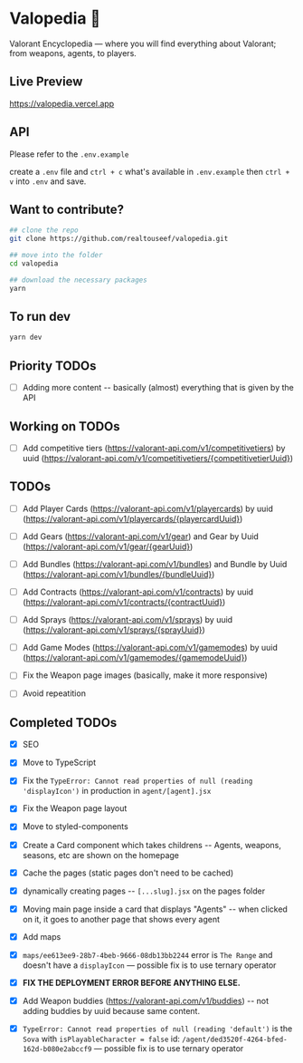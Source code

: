 # Valopedia 👾

Valorant Encyclopedia — where you will find everything about Valorant; from weapons, agents, to players.

## Live Preview

https://valopedia.vercel.app

## API

Please refer to the `.env.example`

create a `.env` file and `ctrl + c` what's available in `.env.example` then `ctrl + v` into `.env` and save.

## Want to contribute?

```bash
## clone the repo
git clone https://github.com/realtouseef/valopedia.git

## move into the folder
cd valopedia

## download the necessary packages
yarn

```

## To run dev

```bash
yarn dev
```

## Priority TODOs

- [ ] Adding more content -- basically (almost) everything that is given by the API

## Working on TODOs

- [ ] Add competitive tiers (https://valorant-api.com/v1/competitivetiers) by uuid (https://valorant-api.com/v1/competitivetiers/{competitivetierUuid})

## TODOs

- [ ] Add Player Cards (https://valorant-api.com/v1/playercards) by uuid (https://valorant-api.com/v1/playercards/{playercardUuid})
- [ ] Add Gears (https://valorant-api.com/v1/gear) and Gear by Uuid (https://valorant-api.com/v1/gear/{gearUuid})
- [ ] Add Bundles (https://valorant-api.com/v1/bundles) and Bundle by Uuid (https://valorant-api.com/v1/bundles/{bundleUuid})
- [ ] Add Contracts (https://valorant-api.com/v1/contracts) by uuid (https://valorant-api.com/v1/contracts/{contractUuid})
- [ ] Add Sprays (https://valorant-api.com/v1/sprays) by uuid (https://valorant-api.com/v1/sprays/{sprayUuid})
- [ ] Add Game Modes (https://valorant-api.com/v1/gamemodes) by uuid (https://valorant-api.com/v1/gamemodes/{gamemodeUuid})

- [ ] Fix the Weapon page images (basically, make it more responsive)
- [ ] Avoid repeatition

## Completed TODOs

- [x] SEO
- [x] Move to TypeScript
- [x] Fix the `TypeError: Cannot read properties of null (reading 'displayIcon')` in production in `agent/[agent].jsx`
- [x] Fix the Weapon page layout
- [x] Move to styled-components
- [x] Create a Card component which takes childrens -- Agents, weapons, seasons, etc are shown on the homepage
- [x] Cache the pages (static pages don't need to be cached)
- [x] dynamically creating pages -- `[...slug].jsx` on the pages folder
- [x] Moving main page inside a card that displays "Agents" -- when clicked on it, it goes to another page that shows every agent
- [x] Add maps
- [x] `maps/ee613ee9-28b7-4beb-9666-08db13bb2244` error is `The Range` and doesn't have a `displayIcon` — possible fix is to use ternary operator
- [x] **FIX THE DEPLOYMENT ERROR BEFORE ANYTHING ELSE.**

- [x] Add Weapon buddies (https://valorant-api.com/v1/buddies) -- not adding buddies by uuid because same content.
- [x] `TypeError: Cannot read properties of null (reading 'default')` is the `Sova` with `isPlayableCharacter = false` id: `/agent/ded3520f-4264-bfed-162d-b080e2abccf9` — possible fix is to use ternary operator
